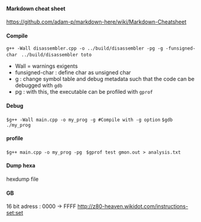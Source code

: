 

#### Markdown cheat sheet
https://github.com/adam-p/markdown-here/wiki/Markdown-Cheatsheet

#### Compile
`g++ -Wall disassembler.cpp -o ../build/disassembler -pg -g -funsigned-char
`
`../build/disassembler toto`

- Wall = warnings exigents
- funsigned-char : define char as unsigned char
- g : change symbol table and debug metadata such that the code can be debugged with `gdb`
- pg : with this, the executable can be profiled with `gprof`

#### Debug
`$g++ -Wall main.cpp -o my_prog -g #Compile with -g option`
`$gdb ./my_prog`

#### profile
`$g++ main.cpp -o my_prog -pg `
`$gprof test gmon.out > analysis.txt`

#### Dump hexa
hexdump file

#### GB
16 bit adress : 0000 -> FFFF
http://z80-heaven.wikidot.com/instructions-set:set
